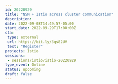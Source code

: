 ```yaml
---
id: 20220929
title: "NSM + Istio across cluster communication"
description: 
date: 2022-09-08T14:49:57-05:00
start_date: 2022-09-29T17:00:00Z
cta: 
 type: external
 url: https://bit.ly/3qs82UV
 text: "Register"
projects: Istio
sessions: 
 - sessions/istio/istio-20220929
type_event: Online
status: upcoming
draft: false
---
```




